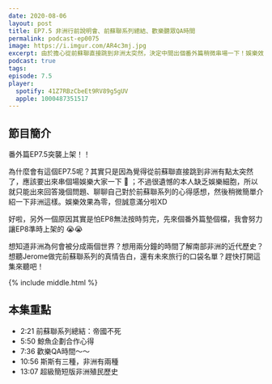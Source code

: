```yaml
---
date: 2020-08-06
layout: post
title: EP7.5 非洲行前說明會、前蘇聯系列總結、歡樂聽眾QA時間
permalink: podcast-ep0075
image: https://i.imgur.com/AR4c3mj.jpg
excerpt: 由於擔心從前蘇聯直接跳到非洲太突然，決定中間出個番外篇稍微串場一下！娛樂效果為零，但是真情滿分。
podcast: true
tags:
episode: 7.5
player:
  spotify: 41Z7RBzCbeEt9RV89g5gUV
  apple: 1000487351517
---
```


## 節目簡介

番外篇EP7.5突襲上架！！

為什麼會有這個EP7.5呢？其實只是因為覺得從前蘇聯直接跳到非洲有點太突然了，應該要出來串個場娛樂大家一下 🤣 ；不過很遺憾的本人缺乏娛樂細胞，所以就只能出來回答幾個問題、聊聊自己對於前蘇聯系列的心得感想，然後稍微簡單介紹一下非洲這樣。娛樂效果為零，但誠意滿分啦XD

好啦，另外一個原因其實是怕EP8無法按時剪完，先來個番外篇墊個檔，我會努力讓EP8準時上架的 😭😭

想知道非洲為何會被分成兩個世界？想用兩分鐘的時間了解南部非洲的近代歷史？想聽Jerome做完前蘇聯系列的真情告白，還有未來旅行的口袋名單？趕快打開這集來聽吧！



{% include middle.html %}

## 本集重點

* 2:21 前蘇聯系列總結：帝國不死
* 5:50 鯨魚企劃合作心得
* 7:36 歡樂QA時間～～
* 10:56 斯斯有三種，非洲有兩種
* 13:07 超級簡短版非洲殖民歷史